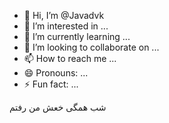 - 👋 Hi, I’m @Javadvk
- 👀 I’m interested in ...
- 🌱 I’m currently learning ...
- 💞️ I’m looking to collaborate on ...
- 📫 How to reach me ...
- 😄 Pronouns: ...
- ⚡ Fun fact: ...

<!---
Javadvk/Javadvk is a ✨ special ✨ repository because its `README.md` (this file) appears on your GitHub profile.
You can click the Preview link to take a look at your changes.
--->
شب همگی خعش من رفتم
